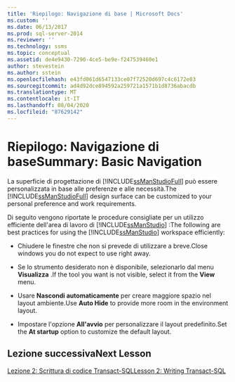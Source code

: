```yaml
---
title: 'Riepilogo: Navigazione di base | Microsoft Docs'
ms.custom: ''
ms.date: 06/13/2017
ms.prod: sql-server-2014
ms.reviewer: ''
ms.technology: ssms
ms.topic: conceptual
ms.assetid: de4e9430-7290-4ce5-be9e-f247539460e1
author: stevestein
ms.author: sstein
ms.openlocfilehash: e43fd061d6547133ce07f72520d697c4c6172e03
ms.sourcegitcommit: ad4d92dce894592a259721a1571b1d8736abacdb
ms.translationtype: MT
ms.contentlocale: it-IT
ms.lasthandoff: 08/04/2020
ms.locfileid: "87629142"
---
```

# <a name="summary-basic-navigation"></a><span data-ttu-id="4f29e-102">Riepilogo: Navigazione di base</span><span class="sxs-lookup"><span data-stu-id="4f29e-102">Summary: Basic Navigation</span></span>
  <span data-ttu-id="4f29e-103">La superficie di progettazione di [!INCLUDE[ssManStudioFull](../../includes/ssmanstudiofull-md.md)] può essere personalizzata in base alle preferenze e alle necessità.</span><span class="sxs-lookup"><span data-stu-id="4f29e-103">The [!INCLUDE[ssManStudioFull](../../includes/ssmanstudiofull-md.md)] design surface can be customized to your personal preference and work requirements.</span></span>  
  
 <span data-ttu-id="4f29e-104">Di seguito vengono riportate le procedure consigliate per un utilizzo efficiente dell'area di lavoro di [!INCLUDE[ssManStudio](../../includes/ssmanstudio-md.md)] :</span><span class="sxs-lookup"><span data-stu-id="4f29e-104">The following are best practices for using the [!INCLUDE[ssManStudio](../../includes/ssmanstudio-md.md)] workspace efficiently:</span></span>  
  
-   <span data-ttu-id="4f29e-105">Chiudere le finestre che non si prevede di utilizzare a breve.</span><span class="sxs-lookup"><span data-stu-id="4f29e-105">Close windows you do not expect to use right away.</span></span>  
  
-   <span data-ttu-id="4f29e-106">Se lo strumento desiderato non è disponibile, selezionarlo dal menu **Visualizza** .</span><span class="sxs-lookup"><span data-stu-id="4f29e-106">If the tool you want is not visible, select it from the **View** menu.</span></span>  
  
-   <span data-ttu-id="4f29e-107">Usare **Nascondi automaticamente** per creare maggiore spazio nel layout ambiente.</span><span class="sxs-lookup"><span data-stu-id="4f29e-107">Use **Auto Hide** to provide more room in the environment layout.</span></span>  
  
-   <span data-ttu-id="4f29e-108">Impostare l'opzione **All'avvio** per personalizzare il layout predefinito.</span><span class="sxs-lookup"><span data-stu-id="4f29e-108">Set the **At startup** option to customize the default layout.</span></span>  
  
## <a name="next-lesson"></a><span data-ttu-id="4f29e-109">Lezione successiva</span><span class="sxs-lookup"><span data-stu-id="4f29e-109">Next Lesson</span></span>  
 [<span data-ttu-id="4f29e-110">Lezione 2: Scrittura di codice Transact-SQL</span><span class="sxs-lookup"><span data-stu-id="4f29e-110">Lesson 2: Writing Transact-SQL</span></span>](lesson-2-writing-transact-sql.md)  
  
  

